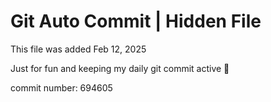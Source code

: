 # Git Auto Commit | Hidden File

This file was added Feb 12, 2025

Just for fun and keeping my daily git commit active 🤪

commit number: 694605
